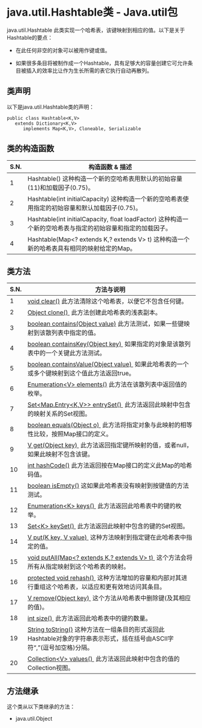 # java.util.Hashtable类 - Java.util包

java.util.Hashtable 此类实现一个哈希表，该键映射到相应的值。以下是关于Hashtable的要点：

*   在此任何非空的对象可以被用作键或值。

*   如果很多条目将被制作成一个Hashtable，具有足够大的容量创建它可允许条目被插入的效率比让作为生长所需的表它执行自动再散列。

## 类声明

以下是java.util.Hashtable类的声明：

```
public class Hashtable<K,V>
   extends Dictionary<K,V>
      implements Map<K,V>, Cloneable, Serializable

```

## 类的构造函数

| S.N. | 构造函数 & 描述 |
| --- | --- |
| 1 | Hashtable() 这种构造一个新的空哈希表用默认的初始容量(11)和加载因子(0.75)。 |
| 2 | Hashtable(int initialCapacity) 这种构造一个新的空哈希表使用指定的初始容量和默认加载因子(0.75)。 |
| 3 | Hashtable(int initialCapacity, float loadFactor) 这种构造一个新的空哈希表与指定的初始容量和指定的加载因子。 |
| 4 | Hashtable(Map&lt;? extends K,? extends V&gt; t) 这种构造一个新的哈希表具有相同的映射给定的Map。 |

## 类方法

| S.N. | 方法与说明 |
| --- | --- |
| 1 | [void clear()](http://www.yiibai.com/java/util/hashtable_clear.html) 此方法清除这个哈希表，以便它不包含任何键。 |
| 2 | [Object clone() ](http://www.yiibai.com/java/util/hashtable_clone.html) 此方法创建此哈希表的浅表副本。 |
| 3 | [boolean contains(Object value)](http://www.yiibai.com/java/util/hashtable_contains.html) 此方法测试，如果一些键映射到该散列表中指定的值。 |
| 4 | [boolean containsKey(Object key) ](http://www.yiibai.com/java/util/hashtable_containskey.html) 如果指定的对象是该散列表中的一个关键此方法测试。 |
| 5 | [boolean containsValue(Object value) ](http://www.yiibai.com/java/util/hashtable_containsvalue.html) 如果此哈希表的一个或多个键映射到这个值此方法返回true。 |
| 6 | [Enumeration&lt;V&gt; elements()](http://www.yiibai.com/java/util/hashtable_elements.html) 此方法在该散列表中返回值的枚举。 |
| 7 | [Set&lt;Map.Entry&lt;K,V&gt;&gt; entrySet() ](http://www.yiibai.com/java/util/hashtable_entryset.html) 此方法返回此映射中包含的映射关系的Set视图。 |
| 8 | [boolean equals(Object o) ](http://www.yiibai.com/java/util/hashtable_equals.html) 此方法将指定对象与此映射的相等性比较，按照Map接口的定义。 |
| 9 | [V get(Object key) ](http://www.yiibai.com/java/util/hashtable_get.html) 此方法返回指定键所映射的值，或者null，如果此映射不包含该键。 |
| 10 | [int hashCode()](http://www.yiibai.com/java/util/hashtable_hashcode.html) 此方法返回按在Map接口的定义此Map的哈希码值。 |
| 11 | [boolean isEmpty()](http://www.yiibai.com/java/util/hashtable_isempty.html) 这如果此哈希表没有映射到按键值的方法测试。 |
| 12 | [Enumeration&lt;K&gt; keys() ](http://www.yiibai.com/java/util/hashtable_keys.html) 此方法返回此哈希表中的键的枚举。 |
| 13 | [Set&lt;K&gt; keySet() ](http://www.yiibai.com/java/util/hashtable_keyset.html) 此方法返回此映射中包含的键的Set视图。 |
| 14 | [V put(K key, V value) ](http://www.yiibai.com/java/util/hashtable_put.html) 这种方法映射到指定键在此哈希表中指定的值。 |
| 15 | [void putAll(Map&lt;? extends K,? extends V&gt; t) ](http://www.yiibai.com/java/util/hashtable_putall.html) 这个方法会将所有从指定映射到这个哈希表的映射。 |
| 16 | [protected void rehash() ](http://www.yiibai.com/java/util/hashtable_rehash.html) 这种方法增加的容量和内部对其进行重组这个哈希表，以适应和更有效地访问其条目。 |
| 17 | [V remove(Object key) ](http://www.yiibai.com/java/util/hashtable_remove.html) 这个方法从哈希表中删除键(及其相应的值)。 |
| 18 | [int size() ](http://www.yiibai.com/java/util/hashtable_size.html) 此方法返回此哈希表中的键的数量。 |
| 19 | [String toString()](http://www.yiibai.com/java/util/hashtable_tostring.html) 这种方法在一组条目的形式返回此Hashtable对象的字符串表示形式，括在括号由ASCII字符“,”(逗号加空格)分隔。 |
| 20 | [Collection&lt;V&gt; values() ](http://www.yiibai.com/java/util/hashtable_values.html) 此方法返回此映射中包含的值的Collection视图。 |

## 方法继承

这个类从以下类继承的方法：

*   java.util.Object


